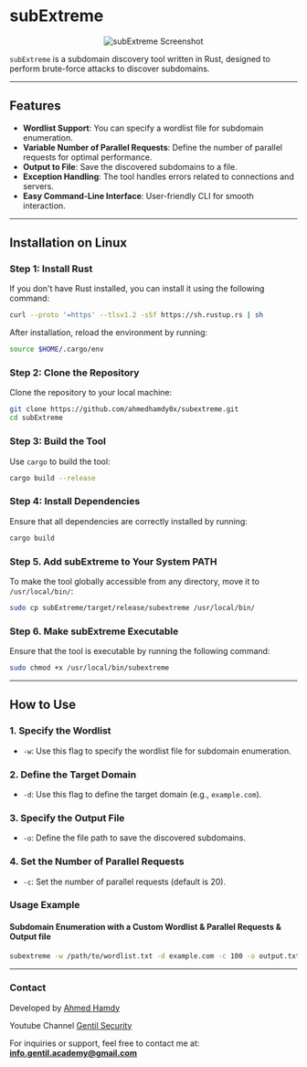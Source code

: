 # subExtreme
<p align="center">
    <img src="https://github.com/user-attachments/assets/89b783e8-231b-4ee1-994b-4ee241e0150f" alt="subExtreme Screenshot"/>
</p>

`subExtreme` is a subdomain discovery tool written in Rust, designed to perform brute-force attacks to discover subdomains.



---

## Features

- **Wordlist Support**: You can specify a wordlist file for subdomain enumeration.
- **Variable Number of Parallel Requests**: Define the number of parallel requests for optimal performance.
- **Output to File**: Save the discovered subdomains to a file.
- **Exception Handling**: The tool handles errors related to connections and servers.
- **Easy Command-Line Interface**: User-friendly CLI for smooth interaction.



---

## Installation on Linux

### Step 1: Install Rust

If you don't have Rust installed, you can install it using the following command:

```bash
curl --proto '=https' --tlsv1.2 -sSf https://sh.rustup.rs | sh
```



After installation, reload the environment by running:

```bash
source $HOME/.cargo/env
```



### Step 2: Clone the Repository

Clone the repository to your local machine:

```bash
git clone https://github.com/ahmedhamdy0x/subextreme.git
cd subExtreme
```



### Step 3: Build the Tool

Use `cargo` to build the tool:

```bash
cargo build --release
```



### Step 4: Install Dependencies

Ensure that all dependencies are correctly installed by running:

```bash
cargo build
```



### Step 5. Add subExtreme to Your System PATH

To make the tool globally accessible from any directory, move it to `/usr/local/bin/`:

```bash
sudo cp subExtreme/target/release/subextreme /usr/local/bin/
```



### Step 6. Make subExtreme Executable

Ensure that the tool is executable by running the following command:

```bash
sudo chmod +x /usr/local/bin/subextreme
```




---

## How to Use

### 1. Specify the Wordlist

- `-w`: Use this flag to specify the wordlist file for subdomain enumeration.

### 2. Define the Target Domain

- `-d`: Use this flag to define the target domain (e.g., `example.com`).

### 3. Specify the Output File

- `-o`: Define the file path to save the discovered subdomains.

### 4. Set the Number of Parallel Requests

- `-c`: Set the number of parallel requests (default is 20).




### Usage Example

#### Subdomain Enumeration with a Custom Wordlist & Parallel Requests & Output file

```bash
subextreme -w /path/to/wordlist.txt -d example.com -c 100 -o output.txt
```

---


### Contact

Developed by [Ahmed Hamdy](https://github.com/ahmedhamdy0x)

Youtube Channel [Gentil Security](https://www.youtube.com/@gentil.security)

For inquiries or support, feel free to contact me at: **info.gentil.academy@gmail.com**
